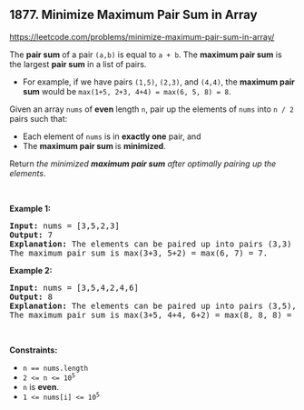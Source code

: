 ## 1877. Minimize Maximum Pair Sum in Array

<https://leetcode.com/problems/minimize-maximum-pair-sum-in-array/>

<div class="px-5 pt-4"><div class="flex"></div><div class="xFUwe" data-track-load="description_content"><p>The <strong>pair sum</strong> of a pair <code>(a,b)</code> is equal to <code>a + b</code>. The <strong>maximum pair sum</strong> is the largest <strong>pair sum</strong> in a list of pairs.</p>

<ul>
 <li>For example, if we have pairs <code>(1,5)</code>, <code>(2,3)</code>, and <code>(4,4)</code>, the <strong>maximum pair sum</strong> would be <code>max(1+5, 2+3, 4+4) = max(6, 5, 8) = 8</code>.</li>
</ul>

<p>Given an array <code>nums</code> of <strong>even</strong> length <code>n</code>, pair up the elements of <code>nums</code> into <code>n / 2</code> pairs such that:</p>

<ul>
 <li>Each element of <code>nums</code> is in <strong>exactly one</strong> pair, and</li>
 <li>The <strong>maximum pair sum </strong>is <strong>minimized</strong>.</li>
</ul>

<p>Return <em>the minimized <strong>maximum pair sum</strong> after optimally pairing up the elements</em>.</p>

<p>&nbsp;</p>
<p><strong class="example">Example 1:</strong></p>

<pre><strong>Input:</strong> nums = [3,5,2,3]
<strong>Output:</strong> 7
<strong>Explanation:</strong> The elements can be paired up into pairs (3,3) and (5,2).
The maximum pair sum is max(3+3, 5+2) = max(6, 7) = 7.
</pre>

<p><strong class="example">Example 2:</strong></p>

<pre><strong>Input:</strong> nums = [3,5,4,2,4,6]
<strong>Output:</strong> 8
<strong>Explanation:</strong> The elements can be paired up into pairs (3,5), (4,4), and (6,2).
The maximum pair sum is max(3+5, 4+4, 6+2) = max(8, 8, 8) = 8.
</pre>

<p>&nbsp;</p>
<p><strong>Constraints:</strong></p>

<ul>
 <li><code>n == nums.length</code></li>
 <li><code>2 &lt;= n &lt;= 10<sup>5</sup></code></li>
 <li><code>n</code> is <strong>even</strong>.</li>
 <li><code>1 &lt;= nums[i] &lt;= 10<sup>5</sup></code></li>
</ul></div></div>
